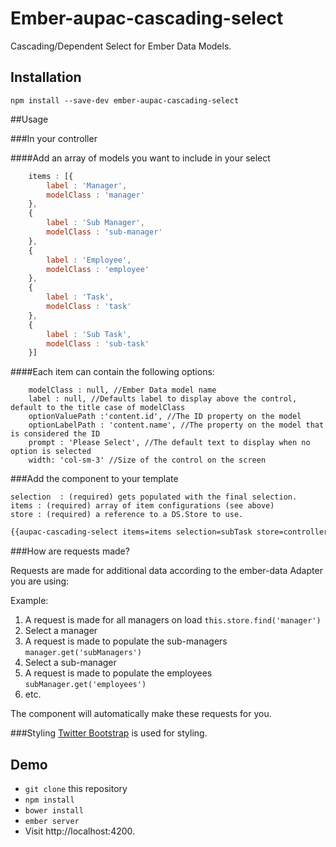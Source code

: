 # Ember-aupac-cascading-select

Cascading/Dependent Select for Ember Data Models.

## Installation

```
npm install --save-dev ember-aupac-cascading-select
```

##Usage

###In your controller

####Add an array of models you want to include in your select
```javascript
    items : [{
        label : 'Manager',
        modelClass : 'manager'
    },
    {
        label : 'Sub Manager',
        modelClass : 'sub-manager'
    },
    {
        label : 'Employee',
        modelClass : 'employee'
    },
    {
        label : 'Task',
        modelClass : 'task'
    },
    {
        label : 'Sub Task',
        modelClass : 'sub-task'
    }]

```

####Each item can contain the following options:
```
    modelClass : null, //Ember Data model name
    label : null, //Defaults label to display above the control, default to the title case of modelClass
    optionValuePath :'content.id', //The ID property on the model
    optionLabelPath : 'content.name', //The property on the model that is considered the ID
    prompt : 'Please Select', //The default text to display when no option is selected
    width: 'col-sm-3' //Size of the control on the screen
```

###Add the component to your template

```
selection  : (required) gets populated with the final selection.
items : (required) array of item configurations (see above)
store : (required) a reference to a DS.Store to use.
```

```html
{{aupac-cascading-select items=items selection=subTask store=controller.store }}
``` 

###How are requests made?

Requests are made for additional data according to the ember-data Adapter you are using:

Example:

 1. A request is made for all managers on load `this.store.find('manager')`
 2. Select a manager
 3. A request is made to populate the sub-managers `manager.get('subManagers')`
 4. Select a sub-manager
 5. A request is made to populate the employees `subManager.get('employees')`
 6. etc.

The component will automatically make these requests for you.

###Styling
[Twitter Bootstrap](http://getbootstrap.com/) is used for styling.


## Demo

* `git clone` this repository
* `npm install`
* `bower install`
* `ember server`
* Visit http://localhost:4200.
